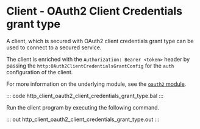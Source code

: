 # Client - OAuth2 Client Credentials grant type

A client, which is secured with OAuth2 client credentials grant type can be used to connect to a secured service.

The client is enriched with the `Authorization: Bearer <token>` header by passing the `http:OAuth2ClientCredentialsGrantConfig` for the `auth` configuration of the client.

For more information on the underlying module, see the [`oauth2` module](https://lib.ballerina.io/ballerina/oauth2/latest/).

::: code http_client_oauth2_client_credentials_grant_type.bal :::

Run the client program by executing the following command.

::: out http_client_oauth2_client_credentials_grant_type.out :::

